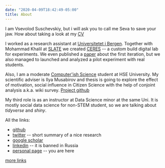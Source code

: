 ```yaml
---
date: "2020-04-09T18:42:49-05:00"
title: About
---
```


I am Vsevolod Suschevskiy, but i will ask you to call me Seva to save your jaw. How about taking a look at my [CV](https://github.com/vvseva/cv/raw/master/Vsevolod_Suschevskiy_sCV.pdf)

I worked as a research assistant at [Universitetet i Bergen](https://www.uib.no/en/persons/Vsevolod.Suschevskiy). Together with Mohammad Khalil at [SLATE](https://slate.uib.no/) we created [CERES](https://ceres.apps.slate.uib.no/experiment/) -- a custom build digital lab for experiments. We even published a [paper](https://www.researchgate.net/publication/350874550_Creating_a_Course_Recommendation_System_for_Exchange_Students) about the first iteration, but we also managed to launched and analyzed a pilot experiment with real students.

Also, I am a moderate [Computer'ish Science](https://spb.hse.ru/en/ma/computer/) student at HSE University. My scientific adviser is Ilya Musabirov and thesis is going to explore the effect of motivation, social influence in Citizen Science with the help of conjoint analysis a.k.a. wiki survey. [Project github](https://github.com/vvseva/vignexp)

My third role is as an instructor at Data Science minor at the same Uni. It is mostly social data science for non-STEM student, so we are talking about _tidyverse_ and _shiny_.

All the links:

* [github](https://github.com/vvseva)
* [twitter](https://twitter.com/vvsuschevskiy) -- short summary of a nice research
* [google scholar](https://scholar.google.ru/citations?user=TycFXMIAAAAJ&hl=en)
* [linkedin](https://www.linkedin.com/in/vsevolod-suschevskiy-131a45178/) -- it is banned in Russia
* [personal page](/about/) -- you are here

[more links](/posts/all-links/)
